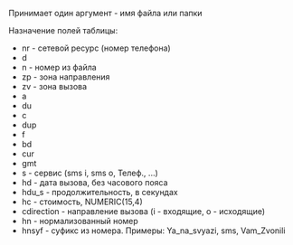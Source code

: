 Принимает один аргумент - имя файла или папки

Назначение полей таблицы:
* nr - сетевой ресурс (номер телефона)
* d 
* n - номер из файла
* zp - зона направления
* zv - зона вызова
* a 
* du 
* c 
* dup 
* f 
* bd 
* cur 
* gmt 
* s - сервис (sms i, sms o, Телеф., ...)
* hd - дата вызова, без часового пояса
* hdu_s - продолжительность, в секундах
* hc - стоимость, NUMERIC(15,4)
* cdirection - направление вызова (i - входящие, o - исходящие)
* hn - нормализованный номер
* hnsyf - суфикс из номера. Примеры: Ya_na_svyazi, sms, Vam_Zvonili